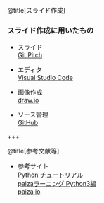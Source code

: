 @title[スライド作成]

### スライド作成に用いたもの

* スライド  
[Git Pitch](https://gitpitch.com/)

* エディタ  
[Visual Studio Code](https://www.microsoft.com/ja-jp/dev/products/code-vs.aspx)

* 画像作成  
[draw.io](https://www.draw.io/)

* ソース管理  
[GitHub](https://github.com/)

+++

@title[参考文献等]

* 参考サイト  
[Python チュートリアル](https://docs.python.jp/3/tutorial/index.html)  
[paizaラーニング Python3編](https://paiza.jp/works/python3/primer)  
[paiza io](https://paiza.io/ja)